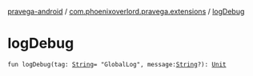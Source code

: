 [pravega-android](../index.md) / [com.phoenixoverlord.pravega.extensions](index.md) / [logDebug](./log-debug.md)

# logDebug

`fun logDebug(tag: `[`String`](https://kotlinlang.org/api/latest/jvm/stdlib/kotlin/-string/index.html)` = "GlobalLog", message: `[`String`](https://kotlinlang.org/api/latest/jvm/stdlib/kotlin/-string/index.html)`?): `[`Unit`](https://kotlinlang.org/api/latest/jvm/stdlib/kotlin/-unit/index.html)